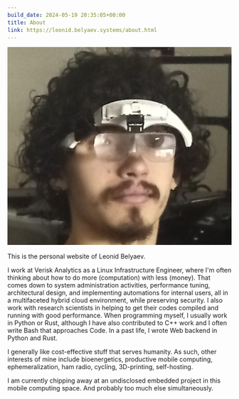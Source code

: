 ```yaml
---
build_date: 2024-05-19 20:35:05+00:00
title: About
link: https://leonid.belyaev.systems/about.html
---
```



![LeonidBelyaev](/img/cyclops.jpeg)

This is the personal website of Leonid Belyaev.

I work at Verisk Analytics as a Linux Infrastructure Engineer, where I'm often thinking about how to do more (computation) with less (money). That comes down to system administration activities, performance tuning, architectural design, and implementing automations for internal users, all in a multifaceted hybrid cloud environment, while preserving security. I also work with research scientists in helping to get their codes compiled and running with good performance. When programming myself, I usually work in Python or Rust, although I have also contributed to C++ work and I often write Bash that approaches Code. In a past life, I wrote Web backend in Python and Rust.

I generally like cost-effective stuff that serves humanity. As such, other interests of mine include bioenergetics, productive mobile computing, ephemeralization, ham radio, cycling, 3D-printing, self-hosting.

I am currently chipping away at an undisclosed embedded project in this mobile computing space. And probably too much else simultaneously.
